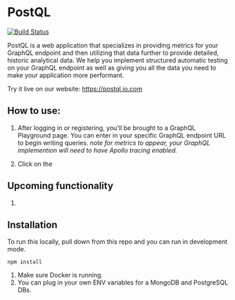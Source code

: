 # PostQL
[![Build Status](https://travis-ci.com/oslabs-beta/PostQL.svg?branch=dev)](https://travis-ci.com/oslabs-beta/PostQL)

PostQL is a web application that specializes in providing metrics for your GraphQL endpoint and then utilizing that data further to provide detailed, historic analytical data. We help you implement structured automatic testing on your GraphQL endpoint as well as giving you all the data you need to make your application more performant.

Try it live on our website: https://postql.io.com

## How to use:

1. After logging in or registering, you'll be brought to a GraphQL Playground page. You can enter in your specific GraphQL endpoint URL to begin writing queries.
*note for metrics to appear, your GraphQL implemention will need to have Apollo tracing enabled.*

2. Click on the 

## Upcoming functionality

1. 

## Installation

To run this locally, pull down from this repo and you can run in development mode. 

```
npm install
```

1. Make sure Docker is running.
2. You can plug in your own ENV variables for a MongoDB and PostgreSQL DBs.
 